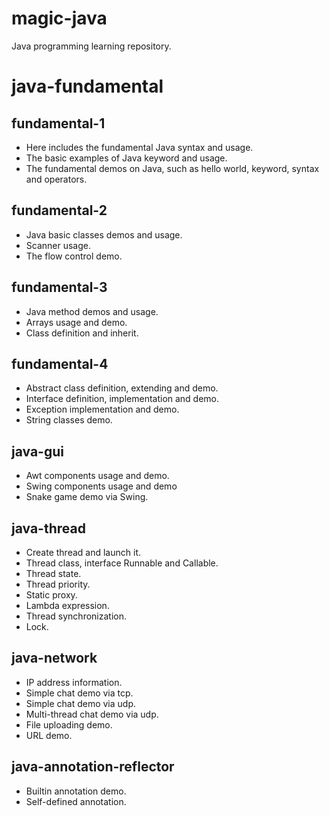 # magic-java
Java programming learning repository.

# java-fundamental
## fundamental-1
- Here includes the fundamental Java syntax and usage.
- The basic examples of Java keyword and usage.
- The fundamental demos on Java, such as hello world, keyword, syntax and operators.

## fundamental-2
- Java basic classes demos and usage.
- Scanner usage.
- The flow control demo.

## fundamental-3
- Java method demos and usage.
- Arrays usage and demo.
- Class definition and inherit.

## fundamental-4
- Abstract class definition, extending and demo.
- Interface definition, implementation and demo.
- Exception implementation and demo.
- String classes demo.

## java-gui
- Awt components usage and demo.
- Swing components usage and demo
- Snake game demo via Swing.

## java-thread
- Create thread and launch it.
- Thread class, interface Runnable and Callable.
- Thread state.
- Thread priority.
- Static proxy.
- Lambda expression.
- Thread synchronization.
- Lock.

## java-network
- IP address information.
- Simple chat demo via tcp.
- Simple chat demo via udp.
- Multi-thread chat demo via udp.
- File uploading demo.
- URL demo.

## java-annotation-reflector
- Builtin annotation demo.
- Self-defined annotation.
